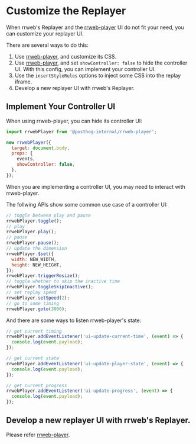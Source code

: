 # Customize the Replayer

When rrweb's Replayer and the [rrweb-player](../../packages/rrweb-player/) UI do not fit your need, you can customize your replayer UI.

There are several ways to do this:

1. Use [rrweb-player](../../packages/rrweb-player/), and customize its CSS.
2. Use [rrweb-player](../../packages/rrweb-player/), and set `showController: false` to hide the controller UI. With this config, you can implement your controller UI.
3. Use the `insertStyleRules` options to inject some CSS into the replay iframe.
4. Develop a new replayer UI with rrweb's Replayer.

## Implement Your Controller UI

When using rrweb-player, you can hide its controller UI:

```js
import rrwebPlayer from '@posthog-internal/rrweb-player';

new rrwebPlayer({
  target: document.body,
  props: {
    events,
    showController: false,
  },
});
```

When you are implementing a controller UI, you may need to interact with rrweb-player.

The follwing APIs show some common use case of a controller UI:

```js
// toggle between play and pause
rrwebPlayer.toggle();
// play
rrwebPlayer.play();
// pause
rrwebPlayer.pause();
// update the dimension
rrwebPlayer.$set({
  width: NEW_WIDTH,
  height: NEW_HEIGHT,
});
rrwebPlayer.triggerResize();
// toggle whether to skip the inactive time
rrwebPlayer.toggleSkipInactive();
// set replay speed
rrwebPlayer.setSpeed(2);
// go to some timing
rrwebPlayer.goto(3000);
```

And there are some ways to listen rrweb-player's state:

```js
// get current timing
rrwebPlayer.addEventListener('ui-update-current-time', (event) => {
  console.log(event.payload);
});

// get current state
rrwebPlayer.addEventListener('ui-update-player-state', (event) => {
  console.log(event.payload);
});

// get current progress
rrwebPlayer.addEventListener('ui-update-progress', (event) => {
  console.log(event.payload);
});
```

## Develop a new replayer UI with rrweb's Replayer.

Please refer [rrweb-player](https://github.com/rrweb-io/rrweb/tree/master/packages/rrweb-player/).
